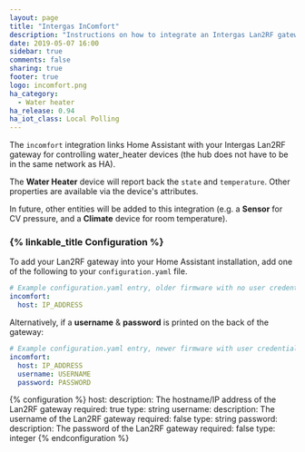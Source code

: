 ```yaml
---
layout: page
title: "Intergas InComfort"
description: "Instructions on how to integrate an Intergas Lan2RF gateway with Home Assistant."
date: 2019-05-07 16:00
sidebar: true
comments: false
sharing: true
footer: true
logo: incomfort.png
ha_category:
  - Water heater
ha_release: 0.94
ha_iot_class: Local Polling
---
```


The `incomfort` integration links Home Assistant with your Intergas Lan2RF gateway for controlling water_heater devices (the hub does not have to be in the same network as HA).

The **Water Heater** device will report back the `state` and `temperature`. Other properties are available via the device's attributes.

In future, other entities will be added to this integration (e.g. a **Sensor** for CV pressure, and a **Climate** device for room temperature).

### {% linkable_title Configuration %}

To add your Lan2RF gateway into your Home Assistant installation, add one of the following to your `configuration.yaml` file.

```yaml
# Example configuration.yaml entry, older firmware with no user credentials
incomfort:
  host: IP_ADDRESS
```
Alternatively, if a **username** & **password** is printed on the back of the gateway:

```yaml
# Example configuration.yaml entry, newer firmware with user credentials
incomfort:
  host: IP_ADDRESS
  username: USERNAME
  password: PASSWORD
```

{% configuration %}
host:
  description: The hostname/IP address of the Lan2RF gateway
  required: true
  type: string
username:
  description: The username of the Lan2RF gateway
  required: false
  type: string
password:
  description: The password of the Lan2RF gateway
  required: false
  type: integer
{% endconfiguration %}
